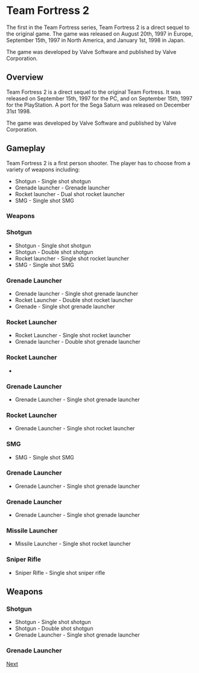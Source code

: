 # Team Fortress 2

The first in the Team Fortress series, Team Fortress 2 is a direct sequel to the original game. The game was released on August 20th, 1997 in Europe, September 15th, 1997 in North America, and January 1st, 1998 in Japan.

The game was developed by Valve Software and published by Valve Corporation.

## Overview

Team Fortress 2 is a direct sequel to the original Team Fortress. It was released on September 15th, 1997 for the PC, and on September 15th, 1997 for the PlayStation. A port for the Sega Saturn was released on December 31st 1998.

The game was developed by Valve Software and published by Valve Corporation.

## Gameplay

Team Fortress 2 is a first person shooter. The player has to choose from a variety of weapons including:

*   Shotgun - Single shot shotgun
*   Grenade launcher - Grenade launcher
*   Rocket launcher - Dual shot rocket launcher
*   SMG - Single shot SMG

### Weapons

### Shotgun

*   Shotgun - Single shot shotgun
*   Shotgun - Double shot shotgun
*   Rocket launcher - Single shot rocket launcher
*   SMG - Single shot SMG

### Grenade Launcher

*   Grenade launcher - Single shot grenade launcher
*   Rocket Launcher - Double shot rocket launcher
*   Grenade - Single shot grenade launcher

### Rocket Launcher

*   Rocket Launcher - Single shot rocket launcher
*   Grenade launcher - Double shot grenade launcher

### Rocket Launcher

*  

### Grenade Launcher

*   Grenade Launcher - Single shot grenade launcher

### Rocket Launcher

*   Grenade Launcher - Single shot rocket launcher

### SMG

*   SMG - Single shot SMG

### Grenade Launcher

*   Grenade Launcher - Single shot grenade launcher

### Grenade Launcher

*   Grenade Launcher - Single shot grenade launcher

### Missile Launcher

*   Missile Launcher - Single shot rocket launcher

### Sniper Rifle

*   Sniper Rifle - Single shot sniper rifle

## Weapons

### Shotgun

*   Shotgun - Single shot shotgun
*   Shotgun - Double shot shotgun
*   Grenade Launcher - Single shot grenade launcher

### Grenade Launcher

[Next](100.md)